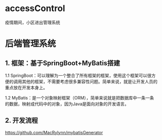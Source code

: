 # accessControl
疫情期间，小区进出管理系统

# 后端管理系统
## 1. 框架：基于SpringBoot+MyBatis搭建
 1.1 SpringBoot：可以理解为一个整合了所有框架的框架，使用这个框架可以很方便的调用其他的框架，不需要考虑很多兼容性问题。简单来说，就是让开发人员的重点放在开发本身上。  
 
 1.2 MyBatis：是一个对象映射框架（ORM），简单来说就是把数据库中一条一条的数据，映射成代码中的对象，因为Java是面向对象的开发语言。
## 2. 开发流程
https://github.com/MacRylynn/mybatisGenerator

